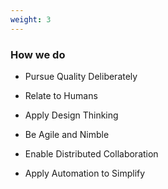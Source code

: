 ```yaml
---
weight: 3
---
```


### How we do

- Pursue Quality Deliberately
  
- Relate to Humans

- Apply Design Thinking

- Be Agile and Nimble
  
- Enable Distributed Collaboration
  
- Apply Automation to Simplify
